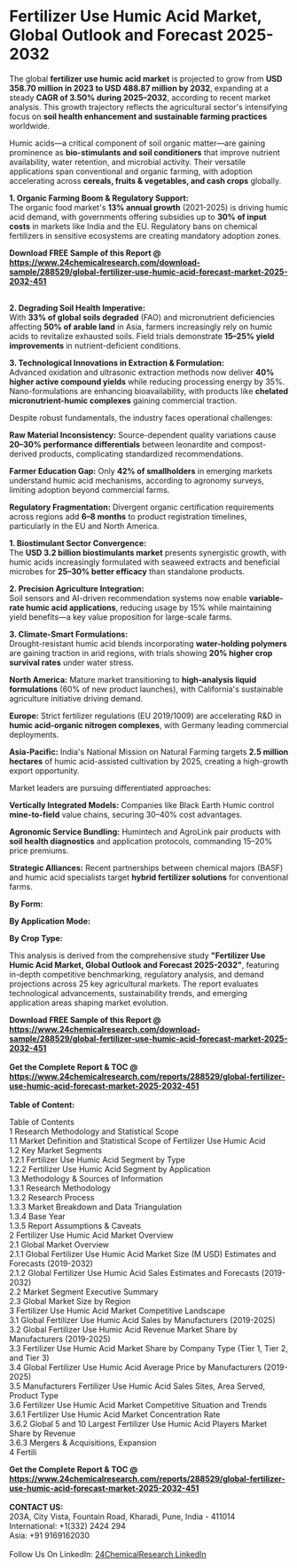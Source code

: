 <h1>Fertilizer Use Humic Acid Market, Global Outlook and Forecast 2025-2032</h1><p>The global <strong>fertilizer use humic acid market</strong> is projected to grow from <strong>USD 358.70 million in 2023 to USD 488.87 million by 2032</strong>, expanding at a steady <strong>CAGR of 3.50% during 2025–2032</strong>, according to recent market analysis. This growth trajectory reflects the agricultural sector's intensifying focus on <strong>soil health enhancement and sustainable farming practices</strong> worldwide.</p><p>Humic acids—a critical component of soil organic matter—are gaining prominence as <strong>bio-stimulants and soil conditioners</strong> that improve nutrient availability, water retention, and microbial activity. Their versatile applications span conventional and organic farming, with adoption accelerating across <strong>cereals, fruits &amp; vegetables, and cash crops</strong> globally.</p><p><strong>1. Organic Farming Boom &amp; Regulatory Support:</strong><br>
The organic food market's <strong>13% annual growth</strong> (2021-2025) is driving humic acid demand, with governments offering subsidies up to <strong>30% of input costs</strong> in markets like India and the EU. Regulatory bans on chemical fertilizers in sensitive ecosystems are creating mandatory adoption zones.</p><div><b>Download FREE Sample of this Report @ 
            <a href="https://www.24chemicalresearch.com/download-sample/288529/global-fertilizer-use-humic-acid-forecast-market-2025-2032-451">
            https://www.24chemicalresearch.com/download-sample/288529/global-fertilizer-use-humic-acid-forecast-market-2025-2032-451</a></b></div><br><p><strong>2. Degrading Soil Health Imperative:</strong><br>
With <strong>33% of global soils degraded</strong> (FAO) and micronutrient deficiencies affecting <strong>50% of arable land</strong> in Asia, farmers increasingly rely on humic acids to revitalize exhausted soils. Field trials demonstrate <strong>15–25% yield improvements</strong> in nutrient-deficient conditions.</p><p><strong>3. Technological Innovations in Extraction &amp; Formulation:</strong><br>
Advanced oxidation and ultrasonic extraction methods now deliver <strong>40% higher active compound yields</strong> while reducing processing energy by 35%. Nano-formulations are enhancing bioavailability, with products like <strong>chelated micronutrient-humic complexes</strong> gaining commercial traction.</p><p>Despite robust fundamentals, the industry faces operational challenges:</p><p><strong>Raw Material Inconsistency:</strong> Source-dependent quality variations cause <strong>20–30% performance differentials</strong> between leonardite and compost-derived products, complicating standardized recommendations.</p><p><strong>Farmer Education Gap:</strong> Only <strong>42% of smallholders</strong> in emerging markets understand humic acid mechanisms, according to agronomy surveys, limiting adoption beyond commercial farms.</p><p><strong>Regulatory Fragmentation:</strong> Divergent organic certification requirements across regions add <strong>6–8 months</strong> to product registration timelines, particularly in the EU and North America.</p><p><strong>1. Biostimulant Sector Convergence:</strong><br>
The <strong>USD 3.2 billion biostimulants market</strong> presents synergistic growth, with humic acids increasingly formulated with seaweed extracts and beneficial microbes for <strong>25–30% better efficacy</strong> than standalone products.</p><p><strong>2. Precision Agriculture Integration:</strong><br>
Soil sensors and AI-driven recommendation systems now enable <strong>variable-rate humic acid applications</strong>, reducing usage by 15% while maintaining yield benefits—a key value proposition for large-scale farms.</p><p><strong>3. Climate-Smart Formulations:</strong><br>
Drought-resistant humic acid blends incorporating <strong>water-holding polymers</strong> are gaining traction in arid regions, with trials showing <strong>20% higher crop survival rates</strong> under water stress.</p><p><strong>North America:</strong> Mature market transitioning to <strong>high-analysis liquid formulations</strong> (60% of new product launches), with California's sustainable agriculture initiative driving demand.</p><p><strong>Europe:</strong> Strict fertilizer regulations (EU 2019/1009) are accelerating R&amp;D in <strong>humic acid-organic nitrogen complexes</strong>, with Germany leading commercial deployments.</p><p><strong>Asia-Pacific:</strong> India's National Mission on Natural Farming targets <strong>2.5 million hectares</strong> of humic acid-assisted cultivation by 2025, creating a high-growth export opportunity.</p><p>Market leaders are pursuing differentiated approaches:</p><p><strong>Vertically Integrated Models:</strong> Companies like Black Earth Humic control <strong>mine-to-field</strong> value chains, securing 30–40% cost advantages.</p><p><strong>Agronomic Service Bundling:</strong> Humintech and AgroLink pair products with <strong>soil health diagnostics</strong> and application protocols, commanding 15–20% price premiums.</p><p><strong>Strategic Alliances:</strong> Recent partnerships between chemical majors (BASF) and humic acid specialists target <strong>hybrid fertilizer solutions</strong> for conventional farms.</p><p><strong>By Form:</strong></p><p><strong>By Application Mode:</strong></p><p><strong>By Crop Type:</strong></p><p>This analysis is derived from the comprehensive study <strong>"Fertilizer Use Humic Acid Market, Global Outlook and Forecast 2025-2032"</strong>, featuring in-depth competitive benchmarking, regulatory analysis, and demand projections across 25 key agricultural markets. The report evaluates technological advancements, sustainability trends, and emerging application areas shaping market evolution.</p><div><b>Download FREE Sample of this Report @ 
            <a href="https://www.24chemicalresearch.com/download-sample/288529/global-fertilizer-use-humic-acid-forecast-market-2025-2032-451">
            https://www.24chemicalresearch.com/download-sample/288529/global-fertilizer-use-humic-acid-forecast-market-2025-2032-451</a></b></div><br><div><b>Get the Complete Report & TOC @ 
            <a href="https://www.24chemicalresearch.com/reports/288529/global-fertilizer-use-humic-acid-forecast-market-2025-2032-451">
            https://www.24chemicalresearch.com/reports/288529/global-fertilizer-use-humic-acid-forecast-market-2025-2032-451</a></b></div><br>
            <b>Table of Content:</b><p>Table of Contents<br />
1 Research Methodology and Statistical Scope<br />
1.1 Market Definition and Statistical Scope of Fertilizer Use Humic Acid<br />
1.2 Key Market Segments<br />
1.2.1 Fertilizer Use Humic Acid Segment by Type<br />
1.2.2 Fertilizer Use Humic Acid Segment by Application<br />
1.3 Methodology & Sources of Information<br />
1.3.1 Research Methodology<br />
1.3.2 Research Process<br />
1.3.3 Market Breakdown and Data Triangulation<br />
1.3.4 Base Year<br />
1.3.5 Report Assumptions & Caveats<br />
2 Fertilizer Use Humic Acid Market Overview<br />
2.1 Global Market Overview<br />
2.1.1 Global Fertilizer Use Humic Acid Market Size (M USD) Estimates and Forecasts (2019-2032)<br />
2.1.2 Global Fertilizer Use Humic Acid Sales Estimates and Forecasts (2019-2032)<br />
2.2 Market Segment Executive Summary<br />
2.3 Global Market Size by Region<br />
3 Fertilizer Use Humic Acid Market Competitive Landscape<br />
3.1 Global Fertilizer Use Humic Acid Sales by Manufacturers (2019-2025)<br />
3.2 Global Fertilizer Use Humic Acid Revenue Market Share by Manufacturers (2019-2025)<br />
3.3 Fertilizer Use Humic Acid Market Share by Company Type (Tier 1, Tier 2, and Tier 3)<br />
3.4 Global Fertilizer Use Humic Acid Average Price by Manufacturers (2019-2025)<br />
3.5 Manufacturers Fertilizer Use Humic Acid Sales Sites, Area Served, Product Type<br />
3.6 Fertilizer Use Humic Acid Market Competitive Situation and Trends<br />
3.6.1 Fertilizer Use Humic Acid Market Concentration Rate<br />
3.6.2 Global 5 and 10 Largest Fertilizer Use Humic Acid Players Market Share by Revenue<br />
3.6.3 Mergers & Acquisitions, Expansion<br />
4 Fertili</p><div><b>Get the Complete Report & TOC @ 
            <a href="https://www.24chemicalresearch.com/reports/288529/global-fertilizer-use-humic-acid-forecast-market-2025-2032-451">
            https://www.24chemicalresearch.com/reports/288529/global-fertilizer-use-humic-acid-forecast-market-2025-2032-451</a></b></div><br><b>CONTACT US:</b><br>
            203A, City Vista, Fountain Road, Kharadi, Pune, India - 411014<br>
            International: +1(332) 2424 294<br>
            Asia: +91 9169162030 <br><br>
            Follow Us On LinkedIn: <a href="https://www.linkedin.com/company/24chemicalresearch/">24ChemicalResearch LinkedIn</a>